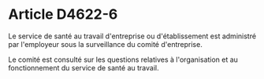 # Article D4622-6

Le service de santé au travail d'entreprise ou d'établissement est administré par l'employeur sous la surveillance du comité d'entreprise. 
  
   
Le comité est consulté sur les questions relatives à l'organisation et au fonctionnement du service de santé au travail.